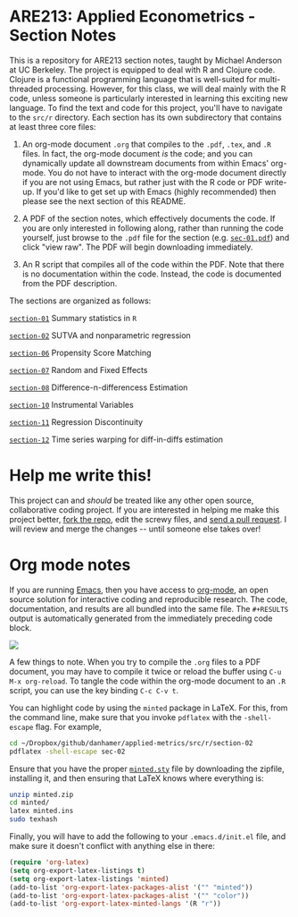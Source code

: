 ARE213: Applied Econometrics - Section Notes
======

This is a repository for ARE213 section notes, taught by Michael
Anderson at UC Berkeley.  The project is equipped to deal with R and
Clojure code.  Clojure is a functional programming language that is
well-suited for multi-threaded processing.  However, for this class,
we will deal mainly with the R code, unless someone is particularly
interested in learning this exciting new language.  To find the text
and code for this project, you'll have to navigate to the `src/r`
directory.  Each section has its own subdirectory that contains at
least three core files:

1. An org-mode document `.org` that compiles to the `.pdf`, `.tex`,
and `.R` files.  In fact, the org-mode document _is_ the code; and you
can dynamically update all downstream documents from within Emacs'
org-mode.  You do not have to interact with the org-mode document
directly if you are not using Emacs, but rather just with the R code
or PDF write-up.  If you'd like to get set up with Emacs (highly
recommended) then please see the next section of this README.

2. A PDF of the section notes, which effectively documents the code.
If you are only interested in following along, rather than running the
code yourself, just browse to the `.pdf` file for the section
(e.g. [`sec-01.pdf`](https://github.com/danhammer/applied-metrics/blob/master/src/r/section-02/sec-02.pdf))
and click "view raw".  The PDF will begin downloading immediately.

3. An R script that compiles all of the code within the PDF.  Note
that there is no documentation within the code.  Instead, the code is
documented from the PDF description.

The sections are organized as follows:

[`section-01`](https://github.com/danhammer/applied-metrics/blob/master/src/r/section-01) Summary statistics in `R`

[`section-02`](https://github.com/danhammer/applied-metrics/blob/master/src/r/section-02) SUTVA and nonparametric regression

[`section-06`](https://github.com/danhammer/applied-metrics/blob/master/src/r/section-06) Propensity Score Matching

[`section-07`](https://github.com/danhammer/applied-metrics/blob/master/src/r/section-07) Random and Fixed Effects

[`section-08`](https://github.com/danhammer/applied-metrics/blob/master/src/r/section-08) Difference-n-differencess Estimation

[`section-10`](https://github.com/danhammer/applied-metrics/blob/master/src/r/section-10) Instrumental Variables

[`section-11`](https://github.com/danhammer/applied-metrics/blob/master/src/r/section-11) Regression Discontinuity

[`section-12`](https://github.com/danhammer/applied-metrics/blob/master/src/r/section-12) Time series warping for diff-in-diffs estimation

# Help me write this!  

This project can and _should_ be treated like any other open source,
collaborative coding project.  If you are interested in helping me
make this project better, [fork the
repo](https://help.github.com/articles/fork-a-repo), edit the screwy
files, and [send a pull
request](https://help.github.com/articles/using-pull-requests).  I
will review and merge the changes -- until someone else takes over!

# Org mode notes

If you are running [Emacs](http://www.gnu.org/software/emacs), then
you have access to [org-mode](http://orgmode.org), an open source
solution for interactive coding and reproducible research.  The code,
documentation, and results are all bundled into the same file.  The
`#+RESULTS` output is automatically generated from the immediately
preceding code block.

![](http://dl.dropbox.com/u/5365589/org-mode.png)

A few things to note.  When you try to compile the `.org` files to
a PDF document, you may have to compile it twice or reload the buffer
using `C-u M-x org-reload`.  To tangle the code within the org-mode
document to an `.R` script, you can use the key binding `C-c C-v t`.

You can highlight code by using the `minted` package in LaTeX.  For
this, from the command line, make sure that you invoke `pdflatex` with
the `-shell-escape` flag.  For example,

```bash
cd ~/Dropbox/github/danhamer/applied-metrics/src/r/section-02
pdflatex -shell-escape sec-02
```

Ensure that you have the proper
[`minted.sty`](http://www.ctan.org/pkg/minted) file by downloading the
zipfile, installing it, and then ensuring that LaTeX knows where
everything is:

```bash
unzip minted.zip
cd minted/
latex minted.ins
sudo texhash
```

Finally, you will have to add the following to your `.emacs.d/init.el`
file, and make sure it doesn't conflict with anything else in there:

```lisp
(require 'org-latex)
(setq org-export-latex-listings t)
(setq org-export-latex-listings 'minted)
(add-to-list 'org-export-latex-packages-alist '("" "minted"))
(add-to-list 'org-export-latex-packages-alist '("" "color"))
(add-to-list 'org-export-latex-minted-langs '(R "r"))
```
